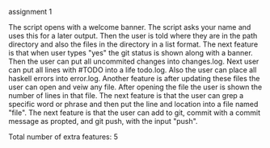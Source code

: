 assignment 1 

The script opens with a welcome banner. 
The script asks your name and uses this for a later output. 
Then the user is told where they are in the path directory and also the files in the directory in a list format. 
The next feature is that when user types "yes" the git status is shown along with a banner.
Then the user can put all uncommited changes into changes.log.
Next user can put all lines with #TODO into a life todo.log.
Also the user can place all haskell errors into error.log.
Another feature is after updating these files the user can open and veiw any file.
After opening the file the user is shown the number of lines in that file.
The next feature is that the user can grep a specific word or phrase and then put the line and location into a file named "file".
The next feature is that the user can add to git, commit with a commit message as propted, and git push, with the input "push". 

Total number of extra features: 5 
